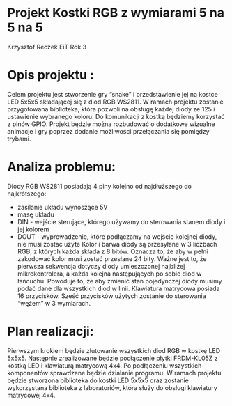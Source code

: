 # Projekt Kostki RGB z wymiarami 5 na 5 na 5
Krzysztof Reczek EiT Rok 3

# Opis projektu :
Celem projektu jest stworzenie gry “snake” i przedstawienie jej na kostce LED 5x5x5
składającej się z diod RGB WS2811. W ramach projektu zostanie przygotowana biblioteka,
która pozwoli na obsługę każdej diody ze 125 i ustawienie wybranego koloru. Do
komunikacji z kostką będziemy korzystać z pinów GPIO. Projekt będzie można rozbudować
o dodatkowe wizualne animacje i gry poprzez dodanie możliwości przełączania się
pomiędzy trybami.

# Analiza problemu:
Diody RGB WS2811 posiadają 4 piny kolejno od najdłuższego do najkrótszego:
- zasilanie układu wynoszące 5V
- masę układu
- DIN - wejście sterujące, którego używamy do sterowania stanem diody i jej kolorem
- DOUT - wyprowadzenie, które podłączamy na wejście kolejnej diody, nie musi zostać
użyte
Kolor i barwa diody są przesyłane w 3 liczbach RGB, z których każda składa z 8 bitów.
Oznacza to, że aby w pełni zakodować kolor musi zostać przesłane 24 bity. Ważne jest to,
że pierwsza sekwencja dotyczy diody umieszczonej najbliżej mikrokontrolera, a każda
kolejna następujących po sobie diod w łańcuchu. Powoduje to, że aby zmienić stan
pojedynczej diody musimy podać dane dla wszystkich diod w linii.
Klawiatura matrycowa posiada 16 przycisków. Sześć przycisków użytych zostanie do sterowania “wężem” w 3
wymiarach.

# Plan realizacji:
Pierwszym krokiem będzie zlutowanie wszystkich diod RGB w kostkę LED 5x5x5.
Następnie zrealizowane będzie podłączenie płytki FRDM-KL05Z z kostką LED i klawiaturą
matrycową 4x4. Po podłączeniu wszystkich komponentów sprawdzane będzie działanie
programu.
W ramach projektu będzie stworzona biblioteka do kostki LED 5x5x5 oraz zostanie
wykorzystana biblioteka z laboratoriów, która służy do obsługi klawiatury matrycowej 4x4.
